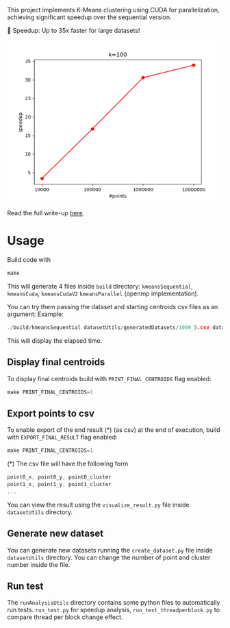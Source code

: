 This project implements K-Means clustering using CUDA for parallelization, achieving significant speedup over the sequential version.

🚀 Speedup: Up to 35x faster for large datasets!

![](images/run_test/k100.png)

Read the full write-up [here](https://www.luigicennini.it/en/projects/cuda-kmeans/).


# Usage
Build code with
```cpp
make
```

This will generate 4 files inside `build` directory: `kmeansSequential`, `kmeansCuda`, `kmeansCudaV2` `kmeansParallel` (openmp implementation).

You can try them passing the dataset and starting centroids csv files as an argument:
Example:

```cpp
./build/kmeansSequential datasetUtils/generatedDatasets/1000_5.csv datasetUtils/generatedDatasets/1000_5_centroids.csv
```

This will display the elapsed time.


## Display final centroids
To display final centroids build with `PRINT_FINAL_CENTROIDS` flag enabled:

```cpp
make PRINT_FINAL_CENTROIDS=1
```

## Export points to csv
To enable export of the end result (\*) (as csv) at the end of execution, build with `EXPORT_FINAL_RESULT` flag enabled:
```cpp
make PRINT_FINAL_CENTROIDS=1
```

(\*) The csv file will have the following form
```cpp
point0_x, point0_y, point0_cluster
point1_x, point1_y, point1_cluster
...
```
You can view the result using the `visualize_result.py` file inside `datasetUtils` directory.


## Generate new dataset
You can generate new datasets running the `create_dataset.py` file inside `datasetUtils` directory.
You can change the number of point and cluster number inside the file.


## Run test
The `runAnalysisUtils` directory contains some python files to automatically run tests.
`run_test.py` for speedup analysis, `run_test_threadperblock.py` to compare thread per block change effect.
